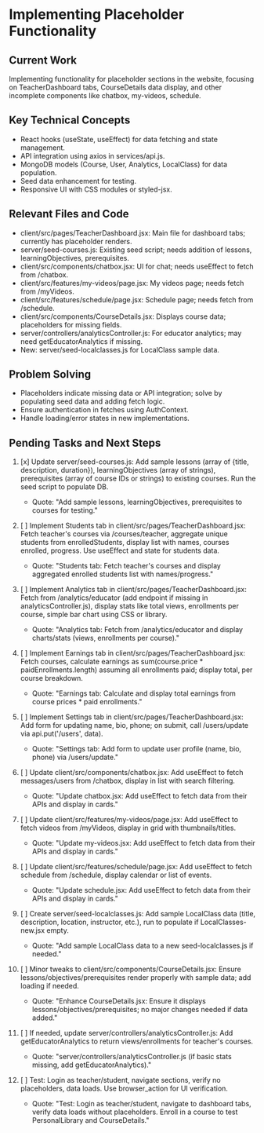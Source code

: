 # Implementing Placeholder Functionality

## Current Work
Implementing functionality for placeholder sections in the website, focusing on TeacherDashboard tabs, CourseDetails data display, and other incomplete components like chatbox, my-videos, schedule.

## Key Technical Concepts
- React hooks (useState, useEffect) for data fetching and state management.
- API integration using axios in services/api.js.
- MongoDB models (Course, User, Analytics, LocalClass) for data population.
- Seed data enhancement for testing.
- Responsive UI with CSS modules or styled-jsx.

## Relevant Files and Code
- client/src/pages/TeacherDashboard.jsx: Main file for dashboard tabs; currently has placeholder renders.
- server/seed-courses.js: Existing seed script; needs addition of lessons, learningObjectives, prerequisites.
- client/src/components/chatbox.jsx: UI for chat; needs useEffect to fetch from /chatbox.
- client/src/features/my-videos/page.jsx: My videos page; needs fetch from /myVideos.
- client/src/features/schedule/page.jsx: Schedule page; needs fetch from /schedule.
- client/src/components/CourseDetails.jsx: Displays course data; placeholders for missing fields.
- server/controllers/analyticsController.js: For educator analytics; may need getEducatorAnalytics if missing.
- New: server/seed-localclasses.js for LocalClass sample data.

## Problem Solving
- Placeholders indicate missing data or API integration; solve by populating seed data and adding fetch logic.
- Ensure authentication in fetches using AuthContext.
- Handle loading/error states in new implementations.

## Pending Tasks and Next Steps
1. [x] Update server/seed-courses.js: Add sample lessons (array of {title, description, duration}), learningObjectives (array of strings), prerequisites (array of course IDs or strings) to existing courses. Run the seed script to populate DB.
   - Quote: "Add sample lessons, learningObjectives, prerequisites to courses for testing."

2. [ ] Implement Students tab in client/src/pages/TeacherDashboard.jsx: Fetch teacher's courses via /courses/teacher, aggregate unique students from enrolledStudents, display list with names, courses enrolled, progress. Use useEffect and state for students data.
   - Quote: "Students tab: Fetch teacher's courses and display aggregated enrolled students list with names/progress."

3. [ ] Implement Analytics tab in client/src/pages/TeacherDashboard.jsx: Fetch from /analytics/educator (add endpoint if missing in analyticsController.js), display stats like total views, enrollments per course, simple bar chart using CSS or library.
   - Quote: "Analytics tab: Fetch from /analytics/educator and display charts/stats (views, enrollments per course)."

4. [ ] Implement Earnings tab in client/src/pages/TeacherDashboard.jsx: Fetch courses, calculate earnings as sum(course.price * paidEnrollments.length) assuming all enrollments paid; display total, per course breakdown.
   - Quote: "Earnings tab: Calculate and display total earnings from course prices * paid enrollments."

5. [ ] Implement Settings tab in client/src/pages/TeacherDashboard.jsx: Add form for updating name, bio, phone; on submit, call /users/update via api.put('/users', data).
   - Quote: "Settings tab: Add form to update user profile (name, bio, phone) via /users/update."

6. [ ] Update client/src/components/chatbox.jsx: Add useEffect to fetch messages/users from /chatbox, display in list with search filtering.
   - Quote: "Update chatbox.jsx: Add useEffect to fetch data from their APIs and display in cards."

7. [ ] Update client/src/features/my-videos/page.jsx: Add useEffect to fetch videos from /myVideos, display in grid with thumbnails/titles.
   - Quote: "Update my-videos.jsx: Add useEffect to fetch data from their APIs and display in cards."

8. [ ] Update client/src/features/schedule/page.jsx: Add useEffect to fetch schedule from /schedule, display calendar or list of events.
   - Quote: "Update schedule.jsx: Add useEffect to fetch data from their APIs and display in cards."

9. [ ] Create server/seed-localclasses.js: Add sample LocalClass data (title, description, location, instructor, etc.), run to populate if LocalClasses-new.jsx empty.
   - Quote: "Add sample LocalClass data to a new seed-localclasses.js if needed."

10. [ ] Minor tweaks to client/src/components/CourseDetails.jsx: Ensure lessons/objectives/prerequisites render properly with sample data; add loading if needed.
    - Quote: "Enhance CourseDetails.jsx: Ensure it displays lessons/objectives/prerequisites; no major changes needed if data added."

11. [ ] If needed, update server/controllers/analyticsController.js: Add getEducatorAnalytics to return views/enrollments for teacher's courses.
    - Quote: "server/controllers/analyticsController.js (if basic stats missing, add getEducatorAnalytics)."

12. [ ] Test: Login as teacher/student, navigate sections, verify no placeholders, data loads. Use browser_action for UI verification.
    - Quote: "Test: Login as teacher/student, navigate to dashboard tabs, verify data loads without placeholders. Enroll in a course to test PersonalLibrary and CourseDetails."

